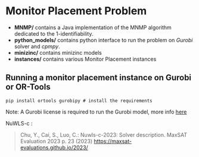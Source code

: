 # Monitor Placement Problem

- **MNMP/** contains a Java implementation of the MNMP algorithm dedicated to the 1-identifiability.
- **python_models/** contains python interface to run the problem on *Gurobi* solver and *cpmpy*.
- **minizinc/** contains minizinc models
- **instances/** contains various Monitor Placement instances

Running a monitor placement instance on Gurobi or OR-Tools
-----------------------------------------------

```
pip install ortools gurobipy # install the requirements
```

Note: A Gurobi license is required to run the Gurobi model, more info [here](https://www.gurobi.com/solutions/licensing/)


NuWLS-c : 
>Chu, Y., Cai, S., Luo, C.: Nuwls-c-2023: Solver description. MaxSAT Evaluation
2023 p. 23 (2023)
>https://maxsat-evaluations.github.io/2023/